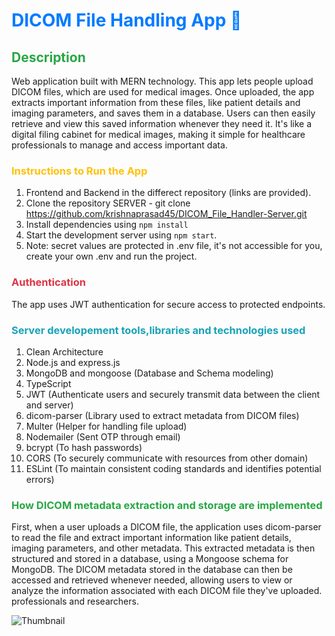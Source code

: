 # <span style="color:#007bff;">DICOM File Handling App 🌟</span>

## <span style="color:#28a745;">Description</span>
Web application built with MERN technology. This app lets people upload DICOM files, which are used for medical images. Once uploaded, the app extracts important information from these files, like patient details and imaging parameters, and saves them in a database. Users can then easily retrieve and view this saved information whenever they need it. It's like a digital filing cabinet for medical images, making it simple for healthcare professionals to manage and access important data.
### <span style="color:#ffc107;">Instructions to Run the App</span>
1. Frontend and Backend in the differect repository (links are provided).
2. Clone the repository SERVER - git clone https://github.com/krishnaprasad45/DICOM_File_Handler-Server.git
3. Install dependencies using `npm install`
4. Start the development server using `npm start`.
5. Note: secret values are protected in .env file, it's not accessible for you, create your own .env and run the project.

### <span style="color:#dc3545;">Authentication</span>
The app uses JWT authentication for secure access to protected endpoints.

### <span style="color:#17a2b8;"> Server developement tools,libraries and technologies used</span>
1. Clean Architecture
2. Node.js and express.js
3. MongoDB and mongoose (Database and Schema modeling)
4. TypeScript
5. JWT (Authenticate users and securely transmit data between the client and server)
6. dicom-parser (Library used to extract metadata from DICOM files)
7. Multer (Helper for handling file upload)
8. Nodemailer (Sent OTP through email)
9. bcrypt (To hash passwords)
10. CORS (To securely communicate with resources from other domain)
11. ESLint (To maintain consistent coding standards and identifies potential errors)

### <span style="color:#28a745;">How DICOM metadata extraction and storage are implemented</span>
First, when a user uploads a DICOM file, the application uses dicom-parser to read the file and extract important information like patient details, imaging parameters, and other metadata. This extracted metadata is then structured and stored in a database, using a Mongoose schema for MongoDB.
The DICOM metadata stored in the database can then be accessed and retrieved whenever needed, allowing users to view or analyze the information associated with each DICOM file they've uploaded. professionals and researchers.

![Thumbnail](https://drive.google.com/uc?export=view&id=1ATUjrt2762PaMdyxfLyz6zc1XfcNVztJ)

